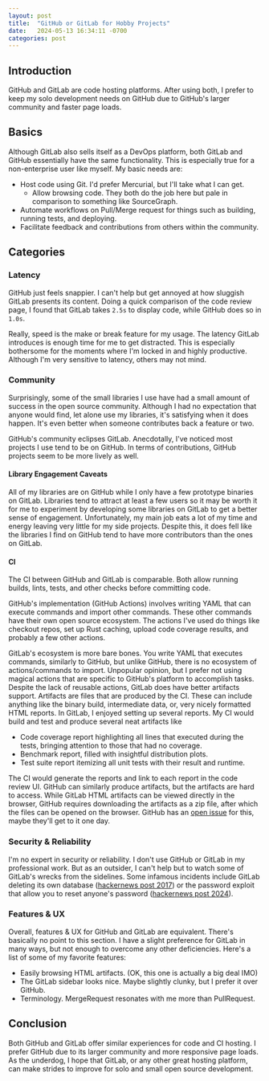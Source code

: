 ```yaml
---
layout: post
title:  "GitHub or GitLab for Hobby Projects"
date:   2024-05-13 16:34:11 -0700
categories: post
---
```


## Introduction

GitHub and GitLab are code hosting platforms. After using both, I prefer to keep
my solo development needs on GitHub due to GitHub's larger community and faster
page loads.

## Basics

Although GitLab also sells itself as a DevOps platform, both GitLab and GitHub
essentially have the same functionality. This is especially true for a
non-enterprise user like myself. My basic needs are:

- Host code using Git. I'd prefer Mercurial, but I'll take what I can get.
  - Allow browsing code. They both do the job here but pale in comparison to
    something like SourceGraph.
- Automate workflows on Pull/Merge request for things such as building, running
  tests, and deploying.
- Facilitate feedback and contributions from others within the community.

## Categories

### Latency

GitHub just feels snappier. I can't help but get annoyed at how sluggish GitLab
presents its content. Doing a quick comparison of the code review page, I found
that GitLab takes `2.5s` to display code, while GitHub does so in `1.0s`.

Really, speed is the make or break feature for my usage. The latency GitLab
introduces is enough time for me to get distracted. This is especially
bothersome for the moments where I'm locked in and highly productive. Although
I'm very sensitive to latency, others may not mind.

### Community

Surprisingly, some of the small libraries I use have had a small amount of
success in the open source community. Although I had no expectation that anyone
would find, let alone use my libraries, it's satisfying when it does
happen. It's even better when someone contributes back a feature or two.

GitHub's community eclipses GitLab. Anecdotally, I've noticed most projects I
use tend to be on GitHub. In terms of contributions, GitHub projects seem to be
more lively as well.

#### Library Engagement Caveats

All of my libraries are on GitHub while I only have a few prototype binaries on
GitLab. Libraries tend to attract at least a few users so it may be worth it for
me to experiment by developing some libraries on GitLab to get a better sense of
engagement. Unfortunately, my main job eats a lot of my time and energy leaving
very little for my side projects. Despite this, it does fell like the libraries
I find on GitHub tend to have more contributors than the ones on GitLab.

#### CI

The CI between GitHub and GitLab is comparable. Both allow running builds,
lints, tests, and other checks before committing code.

GitHub's implementation (GitHub Actions) involves writing YAML that can execute
commands and import other commands. These other commands have their own open
source ecosystem. The actions I've used do things like checkout repos, set up
Rust caching, upload code coverage results, and probably a few other actions.

GitLab's ecosystem is more bare bones. You write YAML that executes commands,
similarly to GitHub, but unlike GitHub, there is no ecosystem of
actions/commands to import. Unpopular opinion, but I prefer not using magical
actions that are specific to GitHub's platform to accomplish tasks. Despite the
lack of reusable actions, GitLab does have better artifacts support. Artifacts
are files that are produced by the CI. These can include anything like the
binary build, intermediate data, or, very nicely formatted HTML reports. In
GitLab, I enjoyed setting up several reports. My CI would build and test and
produce several neat artifacts like

- Code coverage report highlighting all lines that executed during the tests,
  bringing attention to those that had no coverage.
- Benchmark report, filled with insightful distribution plots.
- Test suite report itemizing all unit tests with their result and
  runtime.
  
The CI would generate the reports and link to each report in the code review
UI. GitHub can similarly produce artifacts, but the artifacts are hard to
access. While GitLab HTML artifacts can be viewed directly in the browser,
GitHub requires downloading the artifacts as a zip file, after which the files
can be opened on the browser. GitHub has an [open
issue](https://github.com/actions/upload-artifact/issues/14) for this, maybe
they'll get to it one day.

### Security & Reliability

I'm no expert in security or reliability. I don't use GitHub or GitLab in my
professional work. But as an outsider, I can't help but to watch some of
GitLab's wrecks from the sidelines. Some infamous incidents include GitLab
deleting its own database ([hackernews post
2017](https://news.ycombinator.com/item?id=13537052)) or the password exploit
that allow you to reset anyone's password ([hackernews post
2024](https://news.ycombinator.com/item?id=39159002)).

### Features & UX

Overall, features & UX for GitHub and GitLab are equivalent. There's basically
no point to this section. I have a slight preference for GitLab in many ways,
but not enough to overcome any other deficiencies. Here's a list of some of my
favorite features:

- Easily browsing HTML artifacts. (OK, this one is actually a big deal IMO)
- The GitLab sidebar looks nice. Maybe slightly clunky, but I prefer it over
  GitHub.
- Terminology. MergeRequest resonates with me more than PullRequest.

## Conclusion

Both GitHub and GitLab offer similar experiences for code and CI hosting. I
prefer GitHub due to its larger community and more responsive page loads. As the
underdog, I hope that GitLab, or any other great hosting platform, can make
strides to improve for solo and small open source development.
